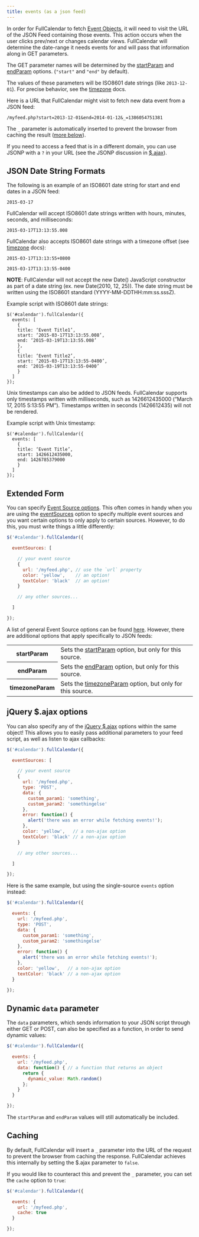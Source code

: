 ```yaml
---
title: events (as a json feed)
---
```


In order for FullCalendar to fetch [Event Objects](event-object), it will need to visit the URL of the JSON Feed containing those events. This action occurs when the user clicks prev/next or changes calendar views. FullCalendar will determine the date-range it needs events for and will pass that information along in GET parameters.

The GET parameter names will be determined by the [startParam](startParam) and [endParam](endParam) options. (`"start"` and `"end"` by default).

The values of these parameters will be ISO8601 date strings (like `2013-12-01`). For precise behavior, see the [timezone](timezone) docs.

Here is a URL that FullCalendar might visit to fetch new data event from a JSON feed:

`/myfeed.php?start=2013-12-01&end=2014-01-12&_=1386054751381`

The `_` parameter is automatically inserted to prevent the browser from caching the result ([more below](#caching)).

If you need to access a feed that is in a different domain, you can use JSONP with a `?` in your URL (see the JSONP discussion in [$.ajax](http://api.jquery.com/jQuery.ajax/)).

## JSON Date String Formats

The following is an example of an ISO8601 date string for start and end dates in a JSON feed:

`2015-03-17`

FullCalendar will accept ISO8601 date strings written with hours, minutes, seconds, and milliseconds:

`2015-03-17T13:13:55.008`

FullCalendar also accepts ISO8601 date strings with a timezone offset (see [timezone](timezone) docs):

`2015-03-17T13:13:55+0800`

`2015-03-17T13:13:55-0400`

**NOTE**: FullCalendar will not accept the new Date() JavaScript constructor as part of a date string (ex. new Date(2010, 12, 25)). The date string must be written using the ISO8601 standard (YYYY-MM-DDTHH:mm:ss.sssZ).

Example script with ISO8601 date strings:

```
$('#calendar').fullCalendar({
  events: [
    {
    title: ‘Event Title1’,
    start: ‘2015-03-17T13:13:55.008’,
    end: ‘2015-03-19T13:13:55.008’
    },
    {
    title: ‘Event Title2’,
    start: ‘2015-03-17T13:13:55-0400’,
    end: ‘2015-03-19T13:13:55-0400’
    }
  ]
});
```

Unix timestamps can also be added to JSON feeds. FullCalendar supports only timestamps written with milliseconds, such as 1426612435000 (“March 17, 2015 5:13:55 PM”). Timestamps written in seconds (1426612435) will not be rendered.

Example script with Unix timestamp:

```
$('#calendar').fullCalendar({
  events: [
    {
    title: ‘Event Title’,
    start: 1426612435000,
    end: 1426785379000
    }
  ]
});

```

## Extended Form

You can specify [Event Source options](event-source-object#options). This often comes in handy when you are using the [eventSources](eventSources) option to specify multiple event sources and you want certain options to only apply to certain sources. However, to do this, you must write things a little differently:

```js
$('#calendar').fullCalendar({

  eventSources: [

    // your event source
    {
      url: '/myfeed.php', // use the `url` property
      color: 'yellow',    // an option!
      textColor: 'black'  // an option!
    }

    // any other sources...

  ]

});
```

A list of general Event Source options can be found [here](event-source-object#options).
<span id='options'>However, there are additional options that apply specifically to JSON feeds:</span>

<table>
<tr>
<th>
startParam
</th>
<td>
Sets the <a href='startParam'>startParam</a> option, but only for this source.
</td>
</tr>
<tr>
<th>
endParam
</th>
<td>
Sets the <a href='endParam'>endParam</a> option, but only for this source.
</td>
</tr>
<tr>
<th>
timezoneParam
</th>
<td>
Sets the <a href='timezoneParam'>timezoneParam</a> option, but only for this source.
</td>
</tr>
</table>

## jQuery $.ajax options

You can also specify any of the [jQuery $.ajax](http://api.jquery.com/jQuery.ajax/) options within the same object! This allows you to easily pass additional parameters to your feed script, as well as listen to ajax callbacks:

```js
$('#calendar').fullCalendar({

  eventSources: [

    // your event source
    {
      url: '/myfeed.php',
      type: 'POST',
      data: {
        custom_param1: 'something',
        custom_param2: 'somethingelse'
      },
      error: function() {
        alert('there was an error while fetching events!');
      },
      color: 'yellow',   // a non-ajax option
      textColor: 'black' // a non-ajax option
    }

    // any other sources...

  ]

});
```

Here is the same example, but using the single-source `events` option instead:

```js
$('#calendar').fullCalendar({

  events: {
    url: '/myfeed.php',
    type: 'POST',
    data: {
      custom_param1: 'something',
      custom_param2: 'somethingelse'
    },
    error: function() {
      alert('there was an error while fetching events!');
    },
    color: 'yellow',   // a non-ajax option
    textColor: 'black' // a non-ajax option
  }

});
```

## Dynamic `data` parameter

The `data` parameters, which sends information to your JSON script through either GET or POST, can also be specified as a function, in order to send dynamic values:

```js
$('#calendar').fullCalendar({

  events: {
    url: '/myfeed.php',
    data: function() { // a function that returns an object
      return {
        dynamic_value: Math.random()
      };
    }
  }

});
```

The `startParam` and `endParam` values will still automatically be included.

## Caching

By default, FullCalendar will insert a `_` parameter into the URL of the request to prevent the browser from caching the response. FullCalendar achieves this internally by setting the $.ajax parameter to `false`.

If you would like to counteract this and prevent the `_` parameter, you can set the `cache` option to `true`:

```js
$('#calendar').fullCalendar({

  events: {
    url: '/myfeed.php',
    cache: true
  }

});
```
